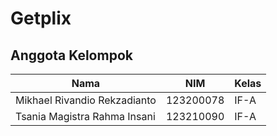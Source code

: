 # Getplix

## Anggota Kelompok

| Nama                         | NIM        | Kelas |
|------------------------------|------------|-------|
| Mikhael Rivandio Rekzadianto | 123200078  | IF-A  |
| Tsania Magistra Rahma Insani | 123210090  | IF-A  |
